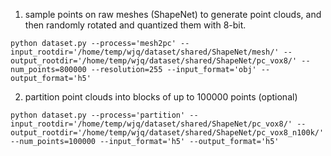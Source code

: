 
1. sample points on raw meshes (ShapeNet) to generate point clouds, and then randomly rotated and quantized them with 8-bit.


```shell
python dataset.py --process='mesh2pc' --input_rootdir='/home/temp/wjq/dataset/shared/ShapeNet/mesh/' --output_rootdir='/home/temp/wjq/dataset/shared/ShapeNet/pc_vox8/' --num_points=800000 --resolution=255 --input_format='obj' --output_format='h5'
```



2. partition point clouds into blocks of up to 100000 points (optional)

```shell
python dataset.py --process='partition' --input_rootdir='/home/temp/wjq/dataset/shared/ShapeNet/pc_vox8/' --output_rootdir='/home/temp/wjq/dataset/shared/ShapeNet/pc_vox8_n100k/' --num_points=100000 --input_format='h5' --output_format='h5'
```
